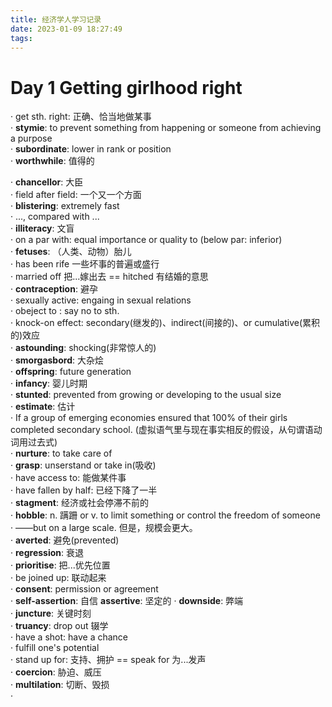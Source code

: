 ```yaml
---
title: 经济学人学习记录
date: 2023-01-09 18:27:49
tags:
---
```

# Day 1 Getting girlhood right
· get sth. right: 正确、恰当地做某事<br/>
· **stymie**: to prevent something from happening or someone from achieving a purpose<br/>
· **subordinate**: lower in rank or position<br/>
· **worthwhile**: 值得的<br/>
<!--more-->
· **chancellor**: 大臣<br/>
· field after field: 一个又一个方面<br/>
· **blistering**: extremely fast<br/>
· ..., compared with ...<br/>
· **illiteracy**: 文盲<br/>
· on a par with: equal importance or quality to (below par: inferior)<br/>
· **fetuses**: （人类、动物）胎儿<br/>
· has been rife 一些坏事的普遍或盛行<br/>
· married off 把...嫁出去 == hitched 有结婚的意思<br/>
· **contraception**: 避孕<br/>
· sexually active: engaing in sexual relations<br/>
· obeject to : say no to sth.<br/>
· knock-on effect: secondary(继发的)、indirect(间接的)、or cumulative(累积的)效应<br/>
· **astounding**: shocking(非常惊人的)<br/>
· **smorgasbord**: 大杂烩<br/>
· **offspring**: future generation<br/>
· **infancy**: 婴儿时期<br/>
· **stunted**: prevented from growing or developing to the usual size<br/>
· **estimate**: 估计<br/>
· If a group of emerging economies ensured that 100% of their girls completed secondary school. (虚拟语气里与现在事实相反的假设，从句谓语动词用过去式)<br/>
· **nurture**: to take care of<br/>
· **grasp**: unserstand or take in(吸收)<br/>
· have access to: 能做某件事<br/>
· have fallen by half: 已经下降了一半<br/>
· **stagment**: 经济或社会停滞不前的<br/>
· **hobble**: n. 蹒跚 or v. to limit something or control the freedom of someone<br/>
· ——but on a large scale. 但是，规模会更大。<br/>
· **averted**: 避免(prevented)<br/>
· **regression**: 衰退<br/>
· **prioritise**: 把...优先位置<br/>
· be joined up: 联动起来<br/>
· **consent**: permission or agreement<br/>
· **self-assertion**: 自信 **assertive**: 坚定的
· **downside**: 弊端<br/>
· **juncture**: 关键时刻<br/>
· **truancy**: drop out 辍学<br/>
· have a shot: have a chance<br/>
· fulfill one's potential<br/>
· stand up for: 支持、拥护 == speak for 为...发声<br/>
· **coercion**: 胁迫、威压<br/>
· **multilation**: 切断、毁损<br/>
· 
